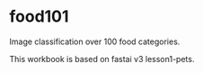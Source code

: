 # food101
Image classification over 100 food categories.

This workbook is based on fastai v3 lesson1-pets. 
